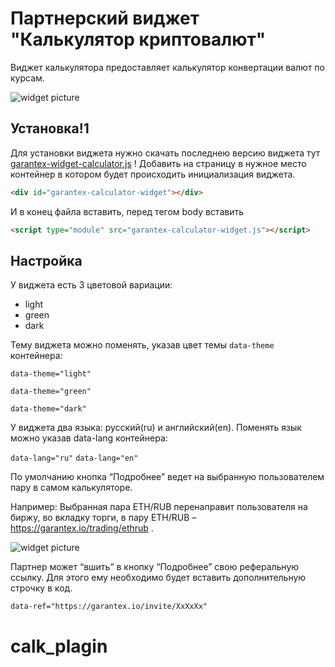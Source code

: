 # Партнерский виджет "Калькулятор криптовалют"

Виджет калькулятора предоставляет калькулятор конвертации валют по курсам.

![widget picture](/img/index.png)

## Установка!1

Для установки виджета нужно скачать последнею версию виджета тут
[garantex-widget-calculator.js](https://github.com/garantexio/calculator-widget/releases/download/1.0.0/garantex-calculator-widget.js)
!
Добавить на страницу в нужное место контейнер в котором будет происходить инициализация виджета.

```html
<div id="garantex-calculator-widget"></div>
```

И в конец файла вставить, перед тегом body вставить

```html
<script type="module" src="garantex-calculator-widget.js"></script>
```

## Настройка

У виджета есть 3 цветовой вариации:

- light
- green
- dark

Тему виджета можно поменять, указав цвет темы `data-theme` контейнера:

`data-theme="light"`

`data-theme="green"`

`data-theme="dark"`

У виджета два языка: русский(ru) и английский(en). Поменять язык можно указав data-lang контейнера:

`data-lang="ru"`
`data-lang="en"`

По умолчанию кнопка “Подробнее” ведет на выбранную пользователем пару в самом калькуляторе.

Например: Выбранная пара ETH/RUB перенаправит пользователя на биржу, во вкладку торги, в пару ETH/RUB – https://garantex.io/trading/ethrub .

![widget picture](/img/index2.png)

Партнер может “вшить” в кнопку “Подробнее” свою реферальную ссылку. Для этого ему необходимо будет вставить дополнительную строчку в код.

`data-ref="https://garantex.io/invite/XxXxXx"`
# calk_plagin
